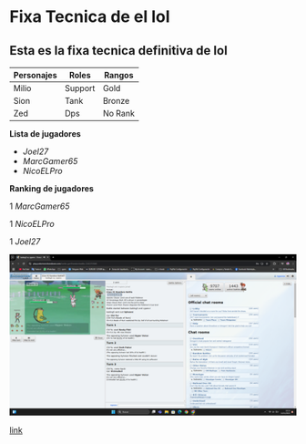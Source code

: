 # Fixa Tecnica de el lol

## Esta es la fixa tecnica definitiva de lol

|Personajes | Roles | Rangos |
|-----------|-------|--------|
| Milio     | Support | Gold |
| Sion      | Tank    | Bronze|
| Zed       | Dps     | No Rank|

**Lista de jugadores**

- *Joel27*
- *MarcGamer65*
- *NicoELPro*

**Ranking de jugadores**

1 *MarcGamer65*

1 *NicoELPro*

1 *Joel27*

![lol](Capture001.png)

[link](www.nasa.com)